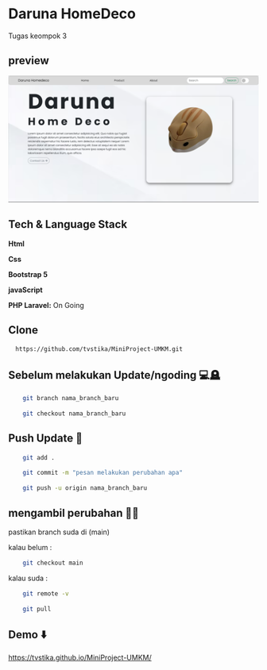 # Daruna HomeDeco

Tugas keompok 3

## preview

![Logo](/img/ssreadme/Preview.png)

## Tech & Language Stack

**Html**

**Css**

**Bootstrap 5**

**javaScript**

**PHP Laravel:** On Going

## Clone

```bash
  https://github.com/tvstika/MiniProject-UMKM.git
```

## Sebelum melakukan Update/ngoding 💻🪦

```bash
    git branch nama_branch_baru
```

```bash
    git checkout nama_branch_baru
```

## Push Update 📠

```bash
    git add .
```

```bash
    git commit -m "pesan melakukan perubahan apa"
```

```bash
    git push -u origin nama_branch_baru
```

## mengambil perubahan 🧬🔗

pastikan branch suda di (main)

kalau belum :

```bash
    git checkout main
```

kalau suda :

```bash
    git remote -v
```

```bash
    git pull
```

## Demo ⬇️

https://tvstika.github.io/MiniProject-UMKM/
